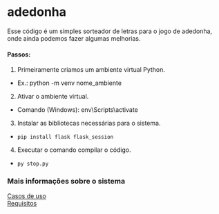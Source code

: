 # adedonha
Esse código é um simples sorteador de letras para o jogo de adedonha, onde ainda podemos fazer algumas melhorias.


#### Passos:
1. Primeiramente criamos um ambiente virtual Python.
* Ex.: python -m venv nome_ambiente
2. Ativar o ambiente virtual.
* Comando (Windows): env\Scripts\activate
3. Instalar as bibliotecas necessárias para o sistema.
  * ```pip install flask flask_session```
4. Executar o comando compilar o código.
* ```py stop.py```

### Mais informações sobre o sistema
[Casos de uso](/Documentacao/casos_uso.md)
<br>
[Requisitos](/Documentacao/requisitos.md)
